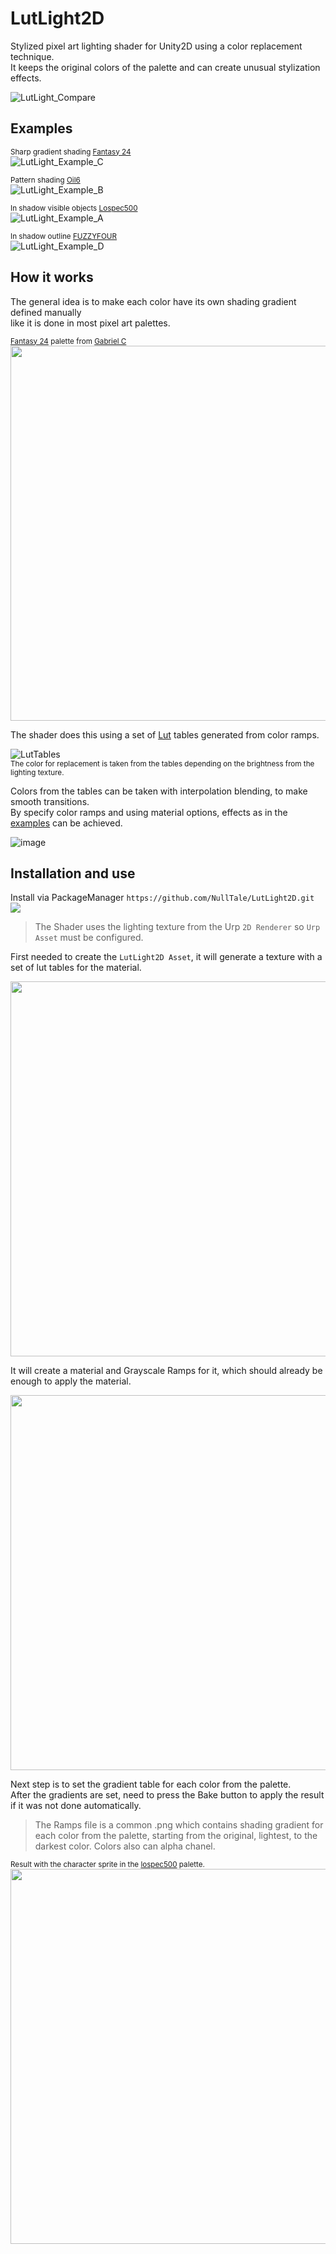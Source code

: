 # LutLight2D

Stylized pixel art lighting shader for Unity2D using a color replacement technique.<br>
It keeps the original colors of the palette and can create unusual stylization effects.


![LutLight_Compare](https://user-images.githubusercontent.com/1497430/229509448-da8a1939-4371-4938-8e6c-642c95c71697.gif)

## Examples

<sub>Sharp gradient shading [Fantasy 24](https://lospec.com/palette-list/fantasy-24)</sub><br>
![LutLight_Example_C](https://user-images.githubusercontent.com/1497430/229741062-c004c67c-6d4f-4870-9550-5565235c2924.gif)

<sub>Pattern shading [Oil6](https://lospec.com/palette-list/oil-6)</sub><br>
![LutLight_Example_B](https://user-images.githubusercontent.com/1497430/229741056-ee26e56c-57c0-42fe-89e5-db16ba03ff0e.gif)

<sub>In shadow visible objects [Lospec500](https://lospec.com/palette-list/lospec500)</sub><br>
![LutLight_Example_A](https://user-images.githubusercontent.com/1497430/229741049-6afbb859-b664-4bc1-bf3f-9fc4ec8bb121.gif)

<sub>In shadow outline [FUZZYFOUR](https://lospec.com/palette-list/fuzzyfour)</sub><br>
![LutLight_Example_D](https://user-images.githubusercontent.com/1497430/229741007-9052d285-5bcf-4a07-8e24-f1fbef4aea79.gif)

## How it works
The general idea is to make each color have its own shading gradient defined manually<br>
like it is done in most pixel art palettes.

<sup>[Fantasy 24](https://lospec.com/palette-list/fantasy-24) palette from [Gabriel C](https://twitter.com/_universs) </sup> <br>
<img src="https://user-images.githubusercontent.com/1497430/229498868-01bfcdb4-0ca4-40c8-a186-2b3af9366f1b.png" width="600"><br>

The shader does this using a set of [Lut](https://lettier.github.io/3d-game-shaders-for-beginners/lookup-table.html) tables generated from color ramps.

![LutTables](https://user-images.githubusercontent.com/1497430/229542912-c903c884-b08d-4772-bbee-3d2bd5a323aa.png)<br>
<sup>The color for replacement is taken from the tables depending on the brightness from the lighting texture.</sup>

Colors from the tables can be taken with interpolation blending, to make smooth transitions.<br>
By specify color ramps and using material options, effects as in the [examples](#examples) can be achieved.

![image](https://user-images.githubusercontent.com/1497430/229517322-98e91e47-0c54-47f0-8f0a-a10487153583.png)<br> 

## Installation and use

Install via PackageManager `https://github.com/NullTale/LutLight2D.git` <br>
<img src="https://user-images.githubusercontent.com/1497430/213906801-7cab3334-5626-46b8-9966-d5c0b6107edc.png">

> The Shader uses the lighting texture from the Urp `2D Renderer` so `Urp Asset` must be configured.

First needed to create the `LutLight2D Asset`, it will generate a texture with a set of lut tables for the material.

<img src="https://user-images.githubusercontent.com/1497430/229541874-3e9ebf82-ef78-4597-bf94-60e731550475.png" width="600"><br>

It will create a material and Grayscale Ramps for it, which should already be enough to apply the material.

<img src="https://user-images.githubusercontent.com/1497430/229521544-3bec1376-7c8f-4bb4-809d-ab106f638af5.png" width="600"><br>

Next step is to set the gradient table for each color from the palette.<br>
After the gradients are set, need to press the Bake button to apply the result if it was not done automatically.
> The Ramps file is a common .png which contains shading gradient for each color from the palette, starting from the original, lightest, to the darkest color.
> Colors also can alpha chanel.

<sup>Result with the character sprite in the [lospec500](https://lospec.com/palette-list/lospec500) palette.</sup><br>
<img src="https://user-images.githubusercontent.com/1497430/229498871-8c0615b5-bea2-4158-b7e5-e2f42f903441.png" width="600"><br>

